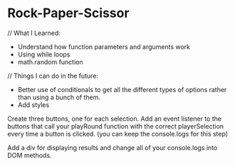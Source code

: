 # Rock-Paper-Scissor

// What I Learned: 
  - Understand how function parameters and arguments work
  - Using while loops
  - math.random function 
  
// Things I can do in the future: 
  - Better use of conditionals to get all the different types of options rather than using a bunch of them. 
  - Add styles
  
Create three buttons, one for each selection. Add an event listener to the buttons that call your playRound function with the correct playerSelection every time a button is clicked. (you can keep the console.logs for this step)

Add a div for displaying results and change all of your console.logs into DOM methods.